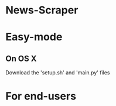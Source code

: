 News-Scraper
===

# Easy-mode

## On OS X

Download the 'setup.sh' and 'main.py' files

# For end-users




